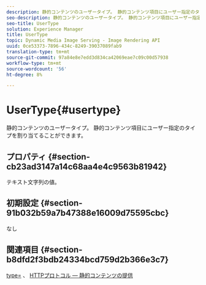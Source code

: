 ```yaml
---
description: 静的コンテンツのユーザータイプ。 静的コンテンツ項目にユーザー指定のタイプを割り当てることができます。
seo-description: 静的コンテンツのユーザータイプ。 静的コンテンツ項目にユーザー指定のタイプを割り当てることができます。
seo-title: UserType
solution: Experience Manager
title: UserType
topic: Dynamic Media Image Serving - Image Rendering API
uuid: 0ce53373-7896-434c-8249-39037089fab9
translation-type: tm+mt
source-git-commit: 97a84e8e7edd3d834ca42069eae7c09c00d57938
workflow-type: tm+mt
source-wordcount: '56'
ht-degree: 8%

---
```



# UserType{#usertype}

静的コンテンツのユーザータイプ。 静的コンテンツ項目にユーザー指定のタイプを割り当てることができます。

## プロパティ {#section-cb23ad3147a14c68aa4e4c9563b81942}

テキスト文字列の値。

## 初期設定 {#section-91b032b59a7b47388e16009d75595cbc}

なし

## 関連項目 {#section-b8dfd2f3bdb24334bcd759d2b366e3c7}

[type=](/help/aem-is-ir-api/is-api/http-ref/image-serving-api-ref/c-http-protocol-reference/c-command-reference/r-type.md) 、 [HTTPプロトコル — 静的コンテンツの提供](/help/aem-is-ir-api/is-api/http-ref/image-serving-api-ref/c-http-protocol-reference/c-syntax-and-features/r-serving-static-non-image-content.md)
